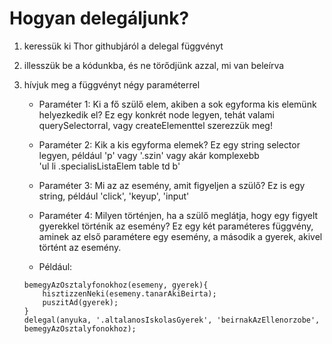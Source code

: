 # Hogyan delegáljunk?
1. keressük ki Thor githubjáról a delegal függvényt
2. illesszük be a kódunkba, és ne törődjünk azzal, mi van beleírva
3. hívjuk meg a függvényt négy paraméterrel
    - Paraméter 1: Ki a fő szülő elem, akiben a sok egyforma kis elemünk helyezkedik el?
                 Ez egy konkrét node legyen, tehát valami querySelectorral, vagy createElementtel szerezzük meg!
    - Paraméter 2: Kik a kis egyforma elemek?
                 Ez egy string selector legyen, például 'p' vagy '.szin' vagy akár komplexebb  
                 'ul li .specialisListaElem table td b'
    - Paraméter 3: Mi az az esemény, amit figyeljen a szülő?
                 Ez is egy string, például 'click', 'keyup', 'input'
    - Paraméter 4: Milyen történjen, ha a szülő meglátja, hogy egy figyelt gyerekkel történik az esemény?
                 Ez egy két paraméteres függvény, aminek az első paramétere egy esemény, a második a gyerek, akivel történt az esemény.

    - Például:
    
    ````JS
    bemegyAzOsztalyfonokhoz(esemeny, gyerek){
        hisztizzenNeki(esemeny.tanarAkiBeirta);
        puszitAd(gyerek);
    }
    delegal(anyuka, '.altalanosIskolasGyerek', 'beirnakAzEllenorzobe', bemegyAzOsztalyfonokhoz);
    ````